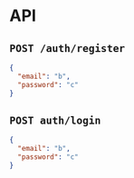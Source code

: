 # API

## `POST /auth/register`
```json
{
  "email": "b", 
  "password": "c"
}
```


## `POST auth/login`
```json
{
  "email": "b", 
  "password": "c"
}
```